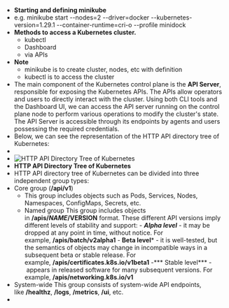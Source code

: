 - **Starting and defining minikube**
- e.g. minikube start --nodes=2 --driver=docker --kubernetes-version=1.29.1 --container-runtime=cri-o --profile minidock
- **Methods to access a Kubernetes cluster.**
	- kubectl
	- Dashboard
	- via APIs
- **Note**
	- minikube is to create cluster, nodes, etc with definition
	- kubectl is to access the cluster
- The main component of the Kubernetes control plane is the **API Server**, responsible for exposing the Kubernetes APIs. The APIs allow operators and users to directly interact with the cluster. Using both CLI tools and the Dashboard UI, we can access the API server running on the control plane node to perform various operations to modify the cluster's state. The API Server is accessible through its endpoints by agents and users possessing the required credentials.
- Below, we can see the representation of the HTTP API directory tree of Kubernetes:
-
- ![HTTP API Directory Tree of Kubernetes](https://courses.edx.org/asset-v1:LinuxFoundationX+LFS158x+1T2022+type@asset+block@LFS158_2023_CourseImage_Chapter-7-02.png)
- **HTTP API Directory Tree of Kubernetes**
- HTTP API directory tree of Kubernetes can be divided into three independent group types:
- Core group (**/api/v1**)
	- This group includes objects such as Pods, Services, Nodes, Namespaces, ConfigMaps, Secrets, etc.
	- Named group
	  This group includes objects in **/apis/$NAME/$VERSION** format. These different API versions imply different levels of stability and support:
	  - ***Alpha level*** - it may be dropped at any point in time, without notice. For example, **/apis/batch/v2alpha1**
	  - **Beta level*** - it is well-tested, but the semantics of objects may change in incompatible ways in a subsequent beta or stable release. For example, **/apis/certificates.k8s.io/v1beta1**
	  -*** Stable level*** - appears in released software for many subsequent versions. For example, **/apis/networking.k8s.io/v1**
- System-wide
  This group consists of system-wide API endpoints, like **/healthz**, **/logs**, **/metrics**, **/ui**, etc.
-